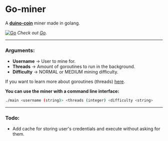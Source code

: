 # Go-miner

A **[duino-coin](https://duinocoin.com/)** miner made in golang.

[![Go](https://img.icons8.com/color/48/000000/golang.png)](https://golang.org/)
*Check out [Go](https://golang.org/)*.
****
### Arguments:
* **Username** -> User to mine for.
* **Threads** -> Amount of goroutines to run in the background.
* **Difficulty** -> NORMAL or MEDIUM mining difficulty.

If you want to learn more about goroutines (threads) [here](https://gobyexample.com/goroutines).

**You can use the miner with a command line interface:**
```bash
./main <username (string)> <threads (integer) <difficulty <string>
```

****
### Todo:
* Add cache for storing user's credentials and execute without asking for them.
